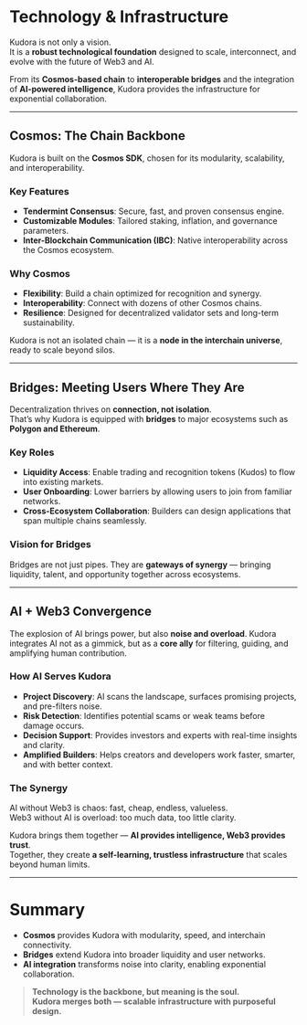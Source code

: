 # Technology & Infrastructure

Kudora is not only a vision.  
It is a **robust technological foundation** designed to scale, interconnect, and evolve with the future of Web3 and AI.  

From its **Cosmos-based chain** to **interoperable bridges** and the integration of **AI-powered intelligence**, Kudora provides the infrastructure for exponential collaboration.

---

## Cosmos: The Chain Backbone

Kudora is built on the **Cosmos SDK**, chosen for its modularity, scalability, and interoperability.  

### Key Features
- **Tendermint Consensus**: Secure, fast, and proven consensus engine.  
- **Customizable Modules**: Tailored staking, inflation, and governance parameters.  
- **Inter-Blockchain Communication (IBC)**: Native interoperability across the Cosmos ecosystem.  

### Why Cosmos
- **Flexibility**: Build a chain optimized for recognition and synergy.  
- **Interoperability**: Connect with dozens of other Cosmos chains.  
- **Resilience**: Designed for decentralized validator sets and long-term sustainability.  

Kudora is not an isolated chain — it is a **node in the interchain universe**, ready to scale beyond silos.

---

## Bridges: Meeting Users Where They Are

Decentralization thrives on **connection, not isolation**.  
That’s why Kudora is equipped with **bridges** to major ecosystems such as **Polygon and Ethereum**.  

### Key Roles
- **Liquidity Access**: Enable trading and recognition tokens (Kudos) to flow into existing markets.  
- **User Onboarding**: Lower barriers by allowing users to join from familiar networks.  
- **Cross-Ecosystem Collaboration**: Builders can design applications that span multiple chains seamlessly.  

### Vision for Bridges
Bridges are not just pipes. They are **gateways of synergy** — bringing liquidity, talent, and opportunity together across ecosystems.  

---

## AI + Web3 Convergence

The explosion of AI brings power, but also **noise and overload**. Kudora integrates AI not as a gimmick, but as a **core ally** for filtering, guiding, and amplifying human contribution.  

### How AI Serves Kudora
- **Project Discovery**: AI scans the landscape, surfaces promising projects, and pre-filters noise.  
- **Risk Detection**: Identifies potential scams or weak teams before damage occurs.  
- **Decision Support**: Provides investors and experts with real-time insights and clarity.  
- **Amplified Builders**: Helps creators and developers work faster, smarter, and with better context.  

### The Synergy
AI without Web3 is chaos: fast, cheap, endless, valueless.  
Web3 without AI is overload: too much data, too little clarity.  

Kudora brings them together — **AI provides intelligence, Web3 provides trust**.  
Together, they create **a self-learning, trustless infrastructure** that scales beyond human limits.

---

# Summary

- **Cosmos** provides Kudora with modularity, speed, and interchain connectivity.  
- **Bridges** extend Kudora into broader liquidity and user networks.  
- **AI integration** transforms noise into clarity, enabling exponential collaboration.  

> **Technology is the backbone, but meaning is the soul.  
Kudora merges both — scalable infrastructure with purposeful design.**